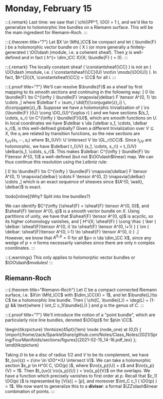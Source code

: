 # Monday, February 15


:::{.remark}
Last time: we saw that \( \chi(\PP^1, \OO) = 1 \), and we'd like to generalize to holomorphic line bundles on a Riemann surface.
This will be the main ingredient for Riemann-Roch.
:::

:::{.theorem title="?"}
Let $X \in \Mfd_\CC$ be compact and let \( \bundle{F} \) be a holomorphic vector bundle on \( X \) (or more generally a finitely-generated \( \OO\dash \)module, i.e. a coherent sheaf).
Then $\chi$ is well-defined and in fact \( h^{> \dim_\CC X}(X; \bundle{F} ) = 0\).
:::

:::{.remark}
The locally constant sheaf \( \constantsheaf{\CC} \) is not an \( \OO\dash \)module, i.e. \( \constantsheaf{\CC}(U) \not\in \mods{\OO(U)} \).
In fact, $h^{2i}(X, \constantsheaf{\CC}) = \CC$ for all $i$.
:::

:::{.proof title="?"}
We'll can resolve $\bundle{F}$ as a sheaf by first mapping to its smooth sections and continuing in the following way:
\[
0 \to \bundle{F} \to C^{\infty } \bundle{F} \mapsvia{\delbar} F \tensor A^{0, 1} \to \cdots
,\]
where $\delbar f = \sum_i \dd{f}{\conjugate{z}_i} \, d\conjugate{z}_i$.
Suppose we have a holomorphic trivialization of \( \ro {\bundle{F} }{U} \cong \OO_{U}^{\oplus r} \) and we have sections $(s_1, \cdots, s_r) \in C^{\infty } \bundle{F}(U)$, which are smooth functions on $U$.
In local coordinates we have $\delbar s \da (\delbar s_1, \cdots, \delbar s_r)$, is this well-defined globally?
Given a different trivialization over $V \subseteq X$, the $s_i$ are related by transition functions, so the new sections are $t_{UV}(s_1, \cdots, s_r)$ where $t_{UV}: U \intersect V \to \GL_r(\CC)$.
Since $t_{UV}$ are holomorphic, we have $\delbar( t_{UV} (s_1, \cdots, s_r)) = t_{UV} \delbar(s_1, \cdots, s_r)$.
This makes $\delbar: C^{\infty } \bundle{F} \to F\tensor A^{0, 1}$ a well-defined (but not $\OO\dash$linear) map.
We can thus continue this resolution using the Leibniz rule:

\[
0 \to \bundle{F} \to C^{\infty } \bundle{F} \mapsvia{\delbar} F \tensor A^{0, 1} \mapsvia{\delbar} \cdots F \tensor A^{0, 2} \mapsvia{\delbar} \cdots
,\]
which is an exact sequence of sheaves since $(A^{0, \wait}, \delbar)$ is exact.

\todo[inline]{Why? Split into line bundles?}

We can identify $C^{\infty }\sheaf{F} = \sheaf{F} \tensor A^{0, 0}$, and $\sheaf{F} \tensor A^{0, q}$ is a smooth vector bundle on $X$.
Using partitions of unity, we have that $\sheaf{F} \tensor A^{0, q}$ is acyclic, so its higher cohomology vanishes, and 
\[
H^i(X; \sheaf{F} ) \cong 
\frac
{ \ker ( \delbar: \sheaf{F}\tensor A^{0, i} \to \sheaf{F} \tensor A^{0, i+1} }
{ \im ( \delbar: \sheaf{F}\tensor A^{0, i-1} \to \sheaf{F} \tensor A^{0, i} }
.\]
However, we know that $A^{0, p} = 0$ for all $p> n \da \dim_\CC X$, since any wedge of $p>n$ forms necessarily vanishes since there are only $n$ complex coordinates.
:::

:::{.warnings}
This only applies to holomorphic vector bundles or $\OO\dash$modules!
:::


## Riemann-Roch


:::{.theorem title="Riemann-Roch"}
Let $C$ be a compact connected Riemann surface, i.e. $X\in \Mfd_\CC$ with $\dim_\CC(X) = 1$, and let $\bundle{L}\to C$ be a holomorphic line bundle.
Then
\[
\chi(C, \bundle{L}) = \deg(L) + (1-g) && \text{where } \int_C c_1(\bundle{L})
\]
and $g$ is the genus of $C$.
:::


:::{.proof title="?"}
We'll introduce the notion of a "point bundle", which are particularly nice line bundles, denoted $\OO(p)$ for $p\in \CC$.

\begin{tikzpicture}
\fontsize{45pt}{1em} 
\node (node_one) at (0,0) { \import{/home/zack/SparkleShare/github.com/Notes/Class_Notes/2021/Spring/FourManifolds/sections/figures}{2021-02-15_14-16.pdf_tex} };
\end{tikzpicture}

Taking $\DD$ to be a disc of radius $1/2$ and $V$ to be its complement, we have $t_{uv}(z) = z\inv \in \OO^*(U \intersect V)$.
We can take a holomorphic section $s_p \in H^0( C, \OO(p) )$, where $\ro{s_p}{U} = z$ and $\ro{s_p}{V} = 1$.
Then $t_{uv}( \ro{s_p}{U} ) = \ro{s_p}{V}$ on the overlaps.
We have a function which precisely vanishes to first order at $p$.
Recall that $c_1( \OO(p) )$ is represented by $[ V(s) ] = [p]$, and moreover $\int_C c_1 ( \OO(p) ) = 1$.
We now want to generalize this to a **divisor**: a formal $\ZZ\dash$linear combination of points.
:::


